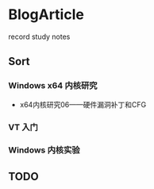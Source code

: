 # BlogArticle

record study notes

## Sort

### Windows x64 内核研究

- x64内核研究06——硬件漏洞补丁和CFG

### VT 入门

### Windows 内核实验

## TODO
